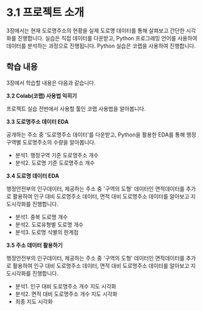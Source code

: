 # 3.1 프로젝트 소개


3장에서는 현재 도로명주소의 현황을 실제 도로명 데이터를 통해 살펴보고 간단한 시각화를 진행합니다. 실습은 직접 데이터를 다운받고, Python 프로그래밍 언어를 사용하여 데이터를 분석하는 과정으로 진행됩니다. Python 실습은 코랩을 사용하여 진행합니다.

## 학습 내용

3장에서 학습할 내용은 다음과 같습니다.

**3.2 Colab(코랩) 사용법 익히기**

프로젝트 실습 전반에서 사용할 툴인 코랩 사용법을 알아봅니다.

**3.3 도로명주소 데이터 EDA**

공개하는 주소 중 '도로명주소 데이터'를 다운받고, Python을 활용한 EDA를 통해 행정구역별 도로명주소의 수량을 알아봅니다.

- 분석1. 행정구역 기준 도로명주소 개수
- 분석2. 도로명 기준 도로명주소 개수

**3.4 도로명 데이터 EDA**

행정안전부의 인구데이터, 제공하는 주소 중 '구역의 도형' 데이터인 면적데이터를 추가로 활용하여 인구 대비 도로명주소 데이터, 면적 대비 도로명주소 데이터를 알아보고 지도시각화를 진행합니다.

- 분석1. 중복 도로명 개수
- 분석2. 도로유형별 도로명 개수
- 분석3. 도로명 식별의 한계점

**3.5 주소 데이터 활용하기**

행정안전부의 인구데이터, 제공하는 주소 중 '구역의 도형' 데이터인 면적데이터를 추가로 활용하여 인구 대비 도로명주소 데이터, 면적 대비 도로명주소 데이터를 알아보고 지도시각화를 진행합니다.

- 분석1. 인구 대비 도로명주소 개수 지도 시각화
- 분석2. 면적 대비 도로명주소 개수 지도 시각화
- 최종 지도 시각화

